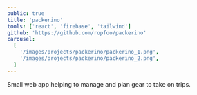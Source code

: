 ```yaml
---
public: true
title: 'packerino'
tools: ['react', 'firebase', 'tailwind']
github: 'https://github.com/ropfoo/packerino'
carousel:
  [
    '/images/projects/packerino/packerino_1.png',
    '/images/projects/packerino/packerino_2.png',
  ]
---
```


Small web app helping to manage and plan gear to take on trips.

